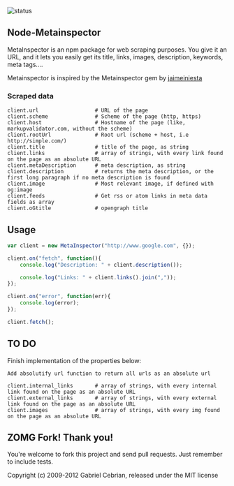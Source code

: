 ![status](https://secure.travis-ci.org/gabceb/node-metainspector.png?branch=master)

## Node-Metainspector

MetaInspector is an npm package for web scraping purposes. You give it an URL, and it lets you easily get its title, links, images, description, keywords, meta tags....

Metainspector is inspired by the Metainspector gem by [jaimeiniesta](https://github.com/jaimeiniesta/metainspector)

### Scraped data

```
client.url                	# URL of the page
client.scheme             	# Scheme of the page (http, https)
client.host               	# Hostname of the page (like, markupvalidator.com, without the scheme)
client.rootUrl 			  	# Root url (scheme + host, i.e http://simple.com/)
client.title              	# title of the page, as string
client.links              	# array of strings, with every link found on the page as an absolute URL
client.metaDescription   	# meta description, as string
client.description        	# returns the meta description, or the first long paragraph if no meta description is found
client.image              	# Most relevant image, if defined with og:image
client.feeds            	# Get rss or atom links in meta data fields as array
client.oGtitle      		# opengraph title

```

## Usage

```javascript
var client = new MetaInspector("http://www.google.com", {});

client.on("fetch", function(){
    console.log("Description: " + client.description());

    console.log("Links: " + client.links().join(","));
});

client.on("error", function(err){
	console.log(error);
});

client.fetch();

```

## TO DO

Finish implementation of the properties below:

```
Add absolutify url function to return all urls as an absolute url

client.internal_links     	# array of strings, with every internal link found on the page as an absolute URL
client.external_links     	# array of strings, with every external link found on the page as an absolute URL
client.images           	# array of strings, with every img found on the page as an absolute URL

```

## ZOMG Fork! Thank you!
You're welcome to fork this project and send pull requests. Just remember to include tests.

Copyright (c) 2009-2012 Gabriel Cebrian, released under the MIT license